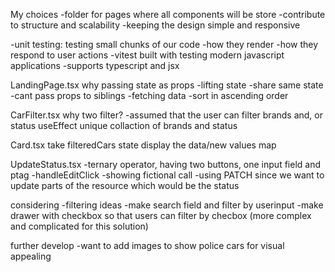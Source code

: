My choices
-folder for pages where all components will be store
-contribute to structure and scalability
-keeping the design simple and responsive

-unit testing: testing small chunks of our code
-how they render
-how they respond to user actions
-vitest built with testing modern javascript applications
-supports typescript and jsx

LandingPage.tsx
why passing state as props
-lifting state
-share same state
-cant pass props to siblings
-fetching data
-sort in ascending order

CarFilter.tsx
why two filter?
-assumed that the user can filter brands and, or status
useEffect
unique collaction of brands and status

Card.tsx
take filteredCars state
display the data/new values
map

UpdateStatus.tsx
-ternary operator, having two buttons, one input field and ptag
-handleEditClick
-showing fictional call
-using PATCH since we want to update parts of the resource which would be the status

considering
-filtering ideas
-make search field and filter by userinput
-make drawer with checkbox so that users can filter by checbox (more complex and complicated for this solution)

further develop
-want to add images to show police cars for visual appealing


